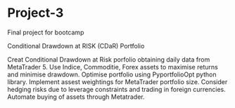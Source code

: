 # Project-3
Final project for bootcamp

Conditional Drawdown at RISK (CDaR) Portfolio

Creat Conditional Drawdown at Risk porfolio obtaining daily data from MetaTrader 5. 
Use Indice, Commoditie, Forex assets to maximise returns and minimise drawdown. 
Optimise portfolio using PyportfolioOpt python library.
Implement assest weightings for MetaTrader portfolio size. 
Consider hedging risks due to leverage constraints and trading in foreign currencies. 
Automate buying of assets through Metatrader. 
